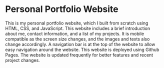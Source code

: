 # Personal Portfolio Website

This is my personal portfolio website, which I built from scratch using HTML, CSS, and JavaScript. This website includes a brief introduction about me, contact information, and a list of my projects. It is mobile compatible as the screen size changes, and the images and texts also change accordingly. A navigation bar is at the top of the website to allow easy navigation around the website. This website is deployed using Github Pages. The website is updated frequently for better features and recent project changes. 
